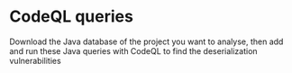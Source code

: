 # CodeQL queries
Download the Java database of the project you want to analyse, then add and run these Java queries with CodeQL to find the deserialization vulnerabilities
